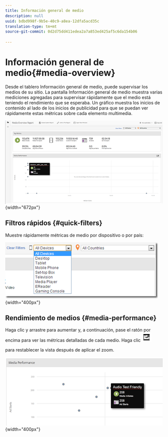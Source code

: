 ```yaml
---
title: Información general de medio
description: null
uuid: bdbd998f-9b5e-40c9-a8ea-12dfa5acd35c
translation-type: tm+mt
source-git-commit: 0d2d75dd411edea2a7a853ed425af5c6da154b06

---
```



# Información general de medio{#media-overview}

Desde el tablero Información general de medio, puede supervisar los medios de su sitio. La pantalla Información general de medio muestra varias mediciones agregadas para supervisar rápidamente que el medio está teniendo el rendimiento que se esperaba. Un gráfico muestra los inicios de contenido al lado de los inicios de publicidad para que se puedan ver rápidamente estas métricas sobre cada elemento multimedia.

![](assets/media_overview.png){width="672px"}

## Filtros rápidos {#quick-filters}

Muestre rápidamente métricas de medio por dispositivo o por país:

![](assets/video-overview-report-filters.png){width="400px"}

## Rendimiento de medios {#media-performance}

Haga clic y arrastre para aumentar y, a continuación, pase el ratón por encima para ver las métricas detalladas de cada medio. Haga clic  ![](assets/video-overview-report-revert.png)

para restablecer la vista después de aplicar el zoom.

![](assets/media_overview_zoom.png){width="400px"}

